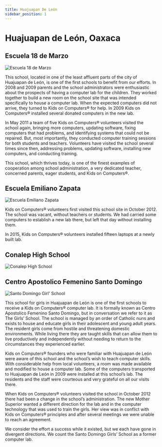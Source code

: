```yaml
---
title: Huajuapan De León
sidebar_position: 1
---
```


# Huajuapan de León, Oaxaca

## Escuela 18 de Marzo

![Escuela 18 de Marzo](/img/mexico/escuela_18_de_marzo_1.jpg)

This school, located in one of the least affluent parts of the city of Huajuapan de León, is one of the first schools to benefit from our efforts. In 2008 and 2009 parents and the school administrators were enthusiastic about the prospects of having a computer lab for the children. They worked together to build a new room on the school site that was intended specifically to house a computer lab. When the expected computers did not arrive, they turned to Kids on Computers® for help. In 2009 Kids on Computers® installed several donated computers in the new lab.

In May 2011 a team of five Kids on Computers® volunteers visited the school again, bringing more computers, updating software, fixing computers that had problems, and identifying systems that could not be repaired. But, most importantly, they conducted computer training sessions for both students and teachers. Volunteers have visited the school several times since then, addressing problems, updating software, installing new computers, and conducting training.

This school, which thrives today, is one of the finest examples of cooperation among school administration, a very dedicated teacher, concerned parents, eager students, and Kids on Computers®.

## Escuela Emiliano Zapata

![Escuela Emiliano Zapata](/img/mexico/esceuala_emiliano_zapata_1.jpg)

Kids on Computers® volunteers first visited this school site in October 2012. The school was vacant, without teachers or students. We had carried some computers to establish a new lab there, but left that day without installing them.

In 2015, Kids on Computers® volunteers installed fifteen laptops at a newly built lab.

## Conalep High School

![Conalep High School](/img/mexico/conalep_high_school_1.png)

## Centro Apostolico Femenino Santo Domingo

![Santo Domingo Girl' School](/img/mexico/centro_apostolico_femenino_santo_domingo_1.jpg)

This school for girls in Huajuapan de León is one of the first schools to receive a Kids on Computers® computer lab. It is formally known as Centro Apostolico Femenino Santo Domingo, but in conversation we refer to it as The Girls’ School. The school is managed by an order of Catholic nuns and exists to house and educate girls in their adolescent and young adult years. The resident girls come from hostile and threatening domestic environments. While living there they are taught skills that can allow them to live productively and independently without needing to return to the circumstances they experienced earlier.

Kids on Computers® founders who were familiar with Huajuapan de León were aware of this school and the school’s wish to teach computer skills. With considerable help from local volunteers, a room was made available and modified to house a computer lab. Some of the computers transported to Huajuapan de León in 2009 were installed at this school’s lab. The residents and the staff were courteous and very grateful on all our visits there.

When Kids on Computers® volunteers visited the school in October 2012 there had been a change in the school’s administration. The new Mother Superior wanted a different direction for the lab and in the computer technology that was used to train the girls. Her view was in conflict with Kids on Computers® principles and after several meetings we were unable to reach an agreement.

We consider the effort a success while it existed, but we each have gone in divergent directions. We count the Santo Domingo Girls’ School as a former computer lab.
